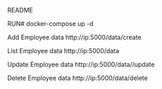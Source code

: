README

RUN# docker-compose up -d

Add Employee data
http://ip:5000/data/create

List Employee data
http://ip:5000/data

Update Employee data
http://ip:5000/data/<name>/update

Delete Employee data
http://ip:5000/data/<name>delete
